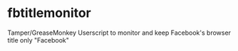 # fbtitlemonitor
Tamper/GreaseMonkey Userscript to monitor and keep Facebook's browser title only "Facebook"
